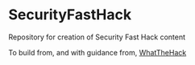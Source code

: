 # SecurityFastHack
Repository for creation of Security Fast Hack content


To build from, and with guidance from, [WhatTheHack](https://github.com/microsoft/WhatTheHack/tree/master/000-HowToHack)
